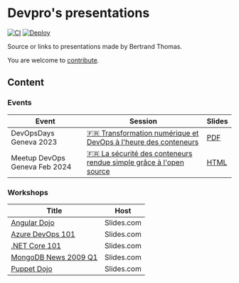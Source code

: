 # Devpro's presentations

[![CI](https://github.com/devpro/presentations/actions/workflows/ci.yml/badge.svg?branch=main)](https://github.com/devpro/presentations/actions/workflows/ci.yml)
[![Deploy](https://github.com/devpro/presentations/actions/workflows/deploy.yml/badge.svg?branch=main)](https://github.com/devpro/presentations/actions/workflows/deploy.yml)

Source or links to presentations made by Bertrand Thomas.

You are welcome to [contribute](CONTRIBUTING.md).

## Content

### Events

Event                         | Session                                                                                                                               | Slides
------------------------------|---------------------------------------------------------------------------------------------------------------------------------------|-----------------------------------------------------------------------------
DevOpsDays Geneva 2023        | [🇫🇷 Transformation numérique et DevOps à l'heure des conteneurs](https://devopsdays.org/events/2023-geneva/program/bertrand-thomas) | [PDF](exports/202304_devopsdays_geneva_2023.pdf)
Meetup DevOps Geneva Feb 2024 | [🇫🇷 La sécurité des conteneurs rendue simple grâce à l'open source](https://www.meetup.com/fr-FR/devops-geneve/events/298652964/)   | [HTML](https://devpro.github.io/presentations/meetup-secu-conteneur-202402/)

### Workshops

Title                                                                    | Host
-------------------------------------------------------------------------|-----------
[Angular Dojo](https://slides.com/devprofr/dojo-angular)                 | Slides.com
[Azure DevOps 101](https://slides.com/devprofr/azure-devops-101)         | Slides.com
[.NET Core 101](https://slides.com/devprofr/net-core-101)                | Slides.com
[MongoDB News 2009 Q1](https://slides.com/devprofr/mongodb-news-2019-q1) | Slides.com
[Puppet Dojo](https://slides.com/devprofr/dojo-puppet)                   | Slides.com
